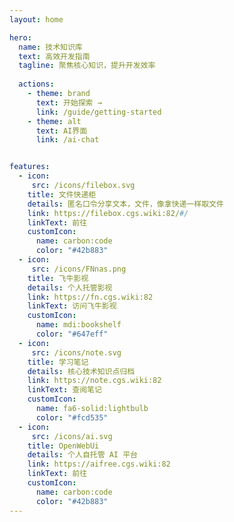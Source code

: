 ```yaml
---
layout: home

hero:
  name: 技术知识库
  text: 高效开发指南
  tagline: 聚焦核心知识，提升开发效率
  
  actions:
    - theme: brand
      text: 开始探索 →
      link: /guide/getting-started
    - theme: alt
      text: AI界面
      link: /ai-chat


features:
  - icon: 
     src: /icons/filebox.svg
    title: 文件快递柜
    details: 匿名口令分享文本，文件，像拿快递一样取文件
    link: https://filebox.cgs.wiki:82/#/
    linkText: 前往
    customIcon: 
      name: carbon:code
      color: "#42b883"
  - icon: 
     src: /icons/FNnas.png
    title: 飞牛影视
    details: 个人托管影视
    link: https://fn.cgs.wiki:82
    linkText: 访问飞牛影视
    customIcon: 
      name: mdi:bookshelf
      color: "#647eff"
  - icon: 
     src: /icons/note.svg
    title: 学习笔记
    details: 核心技术知识点归档
    link: https://note.cgs.wiki:82
    linkText: 查阅笔记
    customIcon: 
      name: fa6-solid:lightbulb
      color: "#fcd535"
  - icon: 
     src: /icons/ai.svg
    title: OpenWebUi
    details: 个人自托管 AI 平台
    link: https://aifree.cgs.wiki:82
    linkText: 前往
    customIcon: 
      name: carbon:code
      color: "#42b883"
---
```


<style>
/* 自定义卡片效果 */
/* 渐变文字效果 */
.clip-text {
  background: linear-gradient(
    120deg,
    #42d392 25%, 
    #647eff
  );
  -webkit-background-clip: text;
  background-clip: text;
  -webkit-text-fill-color: transparent;
  font-size: 3.5rem;
  font-weight: 600;
  letter-spacing: -0.02em;
  line-height: 1.2;
  margin-bottom: 0.5em;
}

/* 响应式图片容器 */
@media (min-width: 960px) {
  .VPImage {
    filter: drop-shadow(0 12px 24px rgba(0,0,0,0.08));
    transition: filter 0.3s ease;
  }
  
  .VPImage:hover {
    filter: drop-shadow(0 16px 32px rgba(0,0,0,0.12));
  }
}

@media (max-width: 960px) {
  .clip-text {
    font-size: 2.5rem;
  }
  
  .VPImage {
    display: none;
  }
}

/* 布局调整 */
.VPHero {
  position: relative;
  padding-top: 96px !important;
  padding-bottom: 96px !important;
}

.VPHero.has-image .container {
  display: flex;
  justify-content: space-between;
  align-items: center;
  gap: 64px;
}

.VPHero .main {
  flex: 1;
  max-width: 592px;
}

.VPHero .image-container {
  flex: 1;
  max-width: 480px;
}

</style>
<script setup>
import { ref, onMounted } from 'vue'

onMounted(() => {
  // 动态应用渐变文字
  const heroTitle = document.querySelector('.VPHomeHero .name')
  if (heroTitle) {
    heroTitle.innerHTML = `<span class="clip-text">${heroTitle.textContent}</span>`
  }
})
</script>
